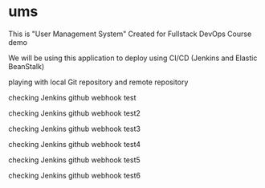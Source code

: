 # ums

This is "User Management System" Created for Fullstack DevOps Course demo

We will be using this application to deploy using CI/CD (Jenkins and Elastic BeanStalk)

playing with local Git repository and remote repository

checking Jenkins github webhook test

checking Jenkins github webhook test2

checking Jenkins github webhook test3

checking Jenkins github webhook test4

checking Jenkins github webhook test5

checking Jenkins github webhook test6
